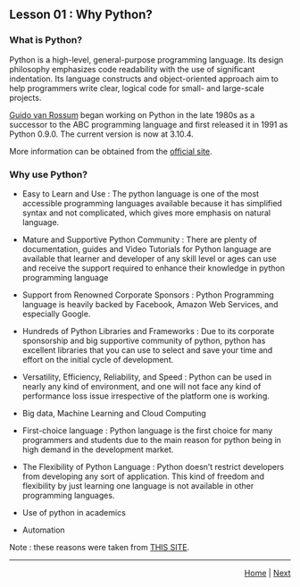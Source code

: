 ## Lesson 01 : Why Python?

### What is Python?

Python is a high-level, general-purpose programming language. Its design philosophy emphasizes code readability with the use of significant indentation. Its language constructs and object-oriented approach aim to help programmers write clear, logical code for small- and large-scale projects.

[Guido van Rossum](https://github.com/gvanrossum) began working on Python in the late 1980s as a successor to the ABC programming language and first released it in 1991 as Python 0.9.0. The current version is now at 3.10.4.

More information can be obtained from the [official site](https://www.python.org/).

### Why use Python?

- Easy to Learn and Use : The python language is one of the most accessible programming languages available because it has simplified syntax and not complicated, which gives more emphasis on natural language.

- Mature and Supportive Python Community : There are plenty of documentation, guides and Video Tutorials for Python language are available that learner and developer of any skill level or ages can use and receive the support required to enhance their knowledge in python programming language

- Support from Renowned Corporate Sponsors : Python Programming language is heavily backed by Facebook, Amazon Web Services, and especially Google.

- Hundreds of Python Libraries and Frameworks : Due to its corporate sponsorship and big supportive community of python, python has excellent libraries that you can use to select and save your time and effort on the initial cycle of development. 

- Versatility, Efficiency, Reliability, and Speed : Python can be used in nearly any kind of environment, and one will not face any kind of performance loss issue irrespective of the platform one is working.

- Big data, Machine Learning and Cloud Computing

- First-choice language : Python language is the first choice for many programmers and students due to the main reason for python being in high demand in the development market.

- The Flexibility of Python Language : Python doesn’t restrict developers from developing any sort of application. This kind of freedom and flexibility by just learning one language is not available in other programming languages.

- Use of python in academics 

- Automation

Note : these reasons were taken from [THIS SITE](https://www.upgrad.com/blog/reasons-why-python-popular-with-developers/).

<hr/>
<div style="text-align: right"> 
<a href='https://trashvin.github.io/learning-basic-python-and-flask/'>Home</a> | <a href = '/learning-basic-python-and-flask/lesson_02_basic_python'>Next</a>
</div>